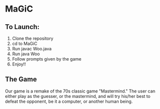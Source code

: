 # MaGiC
## To Launch:
1. Clone the repository
2. cd to MaGiC
3. Run javac Woo.java
4. Run java Woo
5. Follow prompts given by the game
6. Enjoy!!

## The Game
Our game is a remake of the 70s classic game "Mastermind." 
The user can either play as the guesser, or the mastermind, and will try his/her best
to defeat the opponent, be it a computer, or another human being.
